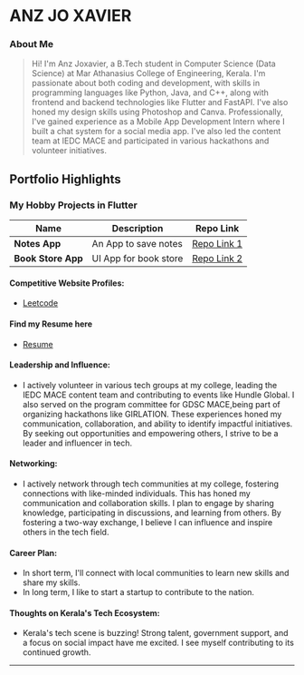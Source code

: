 # ANZ JO XAVIER

### About Me

> Hi! I'm Anz Joxavier, a B.Tech student in Computer Science (Data Science) at Mar Athanasius College of Engineering, Kerala. I'm passionate about both coding and development, with skills in programming languages like Python, Java, and C++, along with frontend and backend technologies like Flutter and FastAPI. I've also honed my design skills using Photoshop and Canva. Professionally, I've gained experience as a Mobile App Development Intern where I built a chat system for a social media app. I've also led the content team at IEDC MACE and participated in various hackathons and volunteer initiatives.

## Portfolio Highlights

### My Hobby Projects in Flutter

| Name                | Description                                                               | Repo Link                                                 | 
|---------------------|---------------------------------------------------------------------------|-----------------------------------------------------------|
| **Notes App**       | An App to save notes                                                      | [Repo Link 1](https://github.com/anzjoxavier/NotesApp)    | 
| **Book Store App**  | UI App for book store                                                     | [Repo Link 2](https://github.com/anzjoxavier/BooksApp)    |

#### Competitive Website Profiles:

- [Leetcode](https://leetcode.com/anzjoxavier2002/)

#### Find my Resume here

- [Resume](https://drive.google.com/file/d/12pJYj_l_HSAbY7EqfK9RDEzjx_7P3LRy/view?usp=sharing)

#### Leadership and Influence:

- I actively volunteer in various tech groups at my college, leading the IEDC MACE content team and contributing to events like Hundle Global. I also served on the program committee for GDSC MACE,being part of organizing hackathons like GIRLATION. These experiences honed my communication, collaboration, and ability to identify impactful initiatives. By seeking out opportunities and empowering others, I strive to be a leader and influencer in tech.

#### Networking:

- I actively network through tech communities at my college, fostering connections with like-minded individuals. This has honed my communication and collaboration skills. I plan to engage by sharing knowledge, participating in discussions, and learning from others. By fostering a two-way exchange, I believe I can influence and inspire others in the tech field. 

#### Career Plan:

- In short term, I'll connect with local communities to learn new skills and share my skills.
- In long term, I like to start a startup to contribute to the nation. 

#### Thoughts on Kerala's Tech Ecosystem:

- Kerala's tech scene is buzzing! Strong talent, government support, and a focus on social impact have me excited. I see myself contributing to its continued growth. 



---
